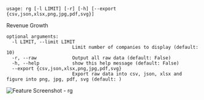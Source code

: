 ```text
usage: rg [-l LIMIT] [-r] [-h] [--export {csv,json,xlsx,png,jpg,pdf,svg}]
```

Revenue Growth

```
optional arguments:
  -l LIMIT, --limit LIMIT
                        Limit number of companies to display (default: 10)
  -r, --raw             Output all raw data (default: False)
  -h, --help            show this help message (default: False)
  --export {csv,json,xlsx,png,jpg,pdf,svg}
                        Export raw data into csv, json, xlsx and figure into png, jpg, pdf, svg (default: )
```

<img size="1400" alt="Feature Screenshot - rg" src="https://user-images.githubusercontent.com/85772166/144785068-e484a122-cad5-46a2-ab5d-6af3855e9d1c.png">
